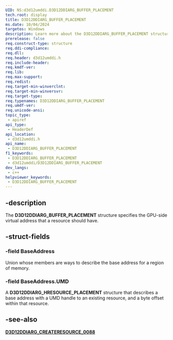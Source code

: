 ```yaml
---
UID: NS:d3d12umddi.D3D12DDIARG_BUFFER_PLACEMENT
tech.root: display
title: D3D12DDIARG_BUFFER_PLACEMENT
ms.date: 10/04/2024
targetos: Windows
description: Learn more about the D3D12DDIARG_BUFFER_PLACEMENT structure.
prerelease: false
req.construct-type: structure
req.ddi-compliance: 
req.dll: 
req.header: d3d12umddi.h
req.include-header: 
req.kmdf-ver: 
req.lib: 
req.max-support: 
req.redist: 
req.target-min-winverclnt: 
req.target-min-winversvr: 
req.target-type: 
req.typenames: D3D12DDIARG_BUFFER_PLACEMENT
req.umdf-ver: 
req.unicode-ansi: 
topic_type:
 - apiref
api_type:
 - HeaderDef
api_location:
 - d3d12umddi.h
api_name:
 - D3D12DDIARG_BUFFER_PLACEMENT
f1_keywords:
 - D3D12DDIARG_BUFFER_PLACEMENT
 - d3d12umddi/D3D12DDIARG_BUFFER_PLACEMENT
dev_langs:
 - c++
helpviewer_keywords:
 - D3D12DDIARG_BUFFER_PLACEMENT
---
```


## -description

The **D3D12DDIARG_BUFFER_PLACEMENT** structure specifies the GPU-side virtual address that a resource should have.

## -struct-fields

### -field BaseAddress

Union whose members are ways to describe the base address for a region of memory.

### -field BaseAddress.UMD

A **D3D12DDIARG_HRESOURCE_PLACEMENT** structure that describes a base address with a UMD handle to an existing resource, and a byte offset within that resource.

## -see-also

[**D3D12DDIARG_CREATERESOURCE_0088**](ns-d3d12umddi-d3d12ddiarg_createresource_0088.md)